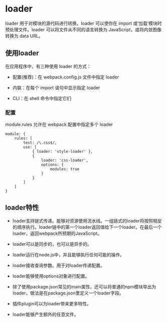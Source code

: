 # loader

loader 用于对模块的源代码进行转换。loader 可以使你在 import 或‘加载’模块时预处理文件。loader 可以将文件从不同的语言转换为 JavaScript，或将内敛图像转换为 data URL。

## 使用loader

在应用程序中，有三种使用 loader 的方式：

- 配置(推荐)：在 webpack.config.js 文件中指定 loader

- 内联：在每个 import 语句中显示指定 loader

- CLI：在 shell 命令中指定它们

### 配置

module.rules 允许在 webpack 配置中指定多个 loader

```
module: {
    rules: [
        test: /\.css$/,
        use: [
            { loader: 'style-loader' },
            {
                loader: 'css-loader',
                options: {
                    modules: true
                }
            }
        ]
    ]
}
```

## loader特性

- loader支持链式传递。能够对资源使用流水线。一组链式的loader将按照相反的顺序执行。loader链中的第一个loader返回值给下一个loader。在最后一个loader，返回webpack所预期的JavaScript。

- loader可以是同步的，也可以是异步的。

- loader运行在node.js中，并且能够执行任何可能的操作。

- loader接收查询参数。用于对loader传递配置。

- loader能够使用options对象进行配置。

- 除了使用package.json常见的main属性，还可以将普通的npm模块导出为loader，做法是在package.json里定义一个loader字段。

- 插件plugin可以为loader带来更多特性。

- loader能够产生额外的任意文件。